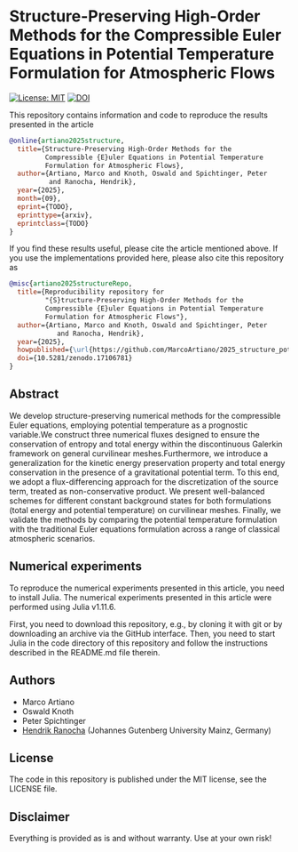 # Structure-Preserving High-Order Methods for the Compressible Euler Equations in Potential Temperature Formulation for Atmospheric Flows

[![License: MIT](https://img.shields.io/badge/License-MIT-success.svg)](https://opensource.org/licenses/MIT)
[![DOI](https://zenodo.org/badge/DOI/10.5281/zenodo.17106781.svg)](https://zenodo.org/doi/10.5281/zenodo.17106781)

This repository contains information and code to reproduce the results presented in the article

```bibtex
@online{artiano2025structure,
  title={Structure-Preserving High-Order Methods for the
         Compressible {E}uler Equations in Potential Temperature 
         Formulation for Atmospheric Flows},
  author={Artiano, Marco and Knoth, Oswald and Spichtinger, Peter 
          and Ranocha, Hendrik},
  year={2025},
  month={09},
  eprint={TODO},
  eprinttype={arxiv},
  eprintclass={TODO}
}
```

If you find these results useful, please cite the article mentioned above. If you use the implementations provided here, please also cite this repository as

```bibtex
@misc{artiano2025structureRepo,
  title={Reproducibility repository for
         "{S}tructure-Preserving High-Order Methods for the
         Compressible {E}uler Equations in Potential Temperature 
         Formulation for Atmospheric Flows"},
  author={Artiano, Marco and Knoth, Oswald and Spichtinger, Peter 
            and Ranocha, Hendrik},
  year={2025},
  howpublished={\url{https://github.com/MarcoArtiano/2025_structure_potential_temperature}},
  doi={10.5281/zenodo.17106781}
}
```

## Abstract
We develop structure-preserving numerical methods for the compressible Euler equations, employing potential temperature as a prognostic variable.We construct three numerical fluxes designed to ensure the conservation of entropy and total energy within the discontinuous Galerkin framework on general curvilinear meshes.Furthermore, we introduce a generalization for the kinetic energy preservation property and total energy conservation in the presence of a gravitational potential term. To this end, we adopt a flux-differencing approach for the discretization of the source term, treated as non-conservative product. We present well-balanced schemes for different constant background states for both formulations (total energy and potential temperature) on curvilinear meshes. Finally, we validate the methods by comparing the potential temperature formulation with the traditional Euler equations formulation across a range of classical atmospheric scenarios.

## Numerical experiments
To reproduce the numerical experiments presented in this article, you need to install Julia. The numerical experiments presented in this article were performed using Julia v1.11.6.

First, you need to download this repository, e.g., by cloning it with git or by downloading an archive via the GitHub interface. Then, you need to start Julia in the code directory of this repository and follow the instructions described in the README.md file therein.

## Authors
- Marco Artiano
- Oswald Knoth
- Peter Spichtinger
- [Hendrik Ranocha](https://ranocha.de/) (Johannes Gutenberg University Mainz, Germany)

## License
The code in this repository is published under the MIT license, see the LICENSE file.

## Disclaimer
Everything is provided as is and without warranty. Use at your own risk!
